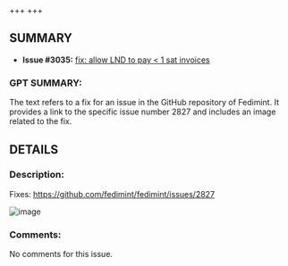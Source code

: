 +++
+++
## SUMMARY
- **Issue #3035:** [fix: allow LND to pay < 1 sat invoices](https://github.com/fedimint/fedimint/pull/3035)

### GPT SUMMARY:
The text refers to a fix for an issue in the GitHub repository of Fedimint. It provides a link to the specific issue number 2827 and includes an image related to the fix.

## DETAILS
### Description:
Fixes: https://github.com/fedimint/fedimint/issues/2827

![image](https://github.com/fedimint/fedimint/assets/1859166/ae095347-16b2-45ad-9e1e-24056512cef7)

### Comments:
No comments for this issue.

